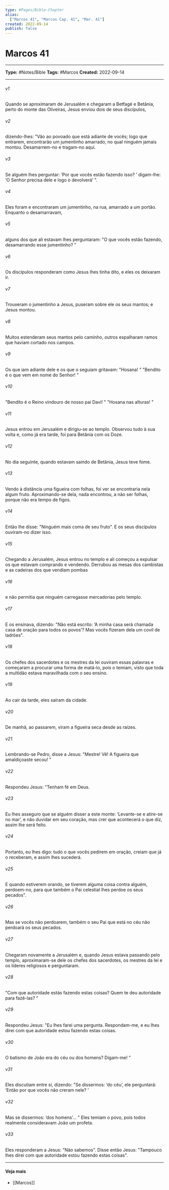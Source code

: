 ```yaml
---
type: #Pages/Bible-Chapter
alias:
  ["Marcos 41", "Marcos Cap. 41", "Mar. 41"]
created: 2022-09-14
publish: false
---
```


# Marcos 41

---

**Type:** #Notes/Bible
**Tags:** #Marcos
**Created:** 2022-09-14

---

###### v1
Quando se aproximaram de Jerusalém e chegaram a Betfagé e Betânia, perto do monte das Oliveiras, Jesus enviou dois de seus discípulos,
###### v2
dizendo-lhes: "Vão ao povoado que está adiante de vocês; logo que entrarem, encontrarão um jumentinho amarrado, no qual ninguém jamais montou. Desamarrem-no e tragam-no aqui.
###### v3
Se alguém lhes perguntar: ‘Por que vocês estão fazendo isso? ’ digam-lhe: ‘O Senhor precisa dele e logo o devolverá’ ".
###### v4
Eles foram e encontraram um jumentinho, na rua, amarrado a um portão. Enquanto o desamarravam,
###### v5
alguns dos que ali estavam lhes perguntaram: "O que vocês estão fazendo, desamarrando esse jumentinho? "
###### v6
Os discípulos responderam como Jesus lhes tinha dito, e eles os deixaram ir.
###### v7
Trouxeram o jumentinho a Jesus, puseram sobre ele os seus mantos; e Jesus montou.
###### v8
Muitos estenderam seus mantos pelo caminho, outros espalharam ramos que haviam cortado nos campos.
###### v9
Os que iam adiante dele e os que o seguiam gritavam: "Hosana! " "Bendito é o que vem em nome do Senhor! "
###### v10
"Bendito é o Reino vindouro de nosso pai Davi! " "Hosana nas alturas! "
###### v11
Jesus entrou em Jerusalém e dirigiu-se ao templo. Observou tudo à sua volta e, como já era tarde, foi para Betânia com os Doze.
###### v12
No dia seguinte, quando estavam saindo de Betânia, Jesus teve fome.
###### v13
Vendo à distância uma figueira com folhas, foi ver se encontraria nela algum fruto. Aproximando-se dela, nada encontrou, a não ser folhas, porque não era tempo de figos.
###### v14
Então lhe disse: "Ninguém mais coma de seu fruto". E os seus discípulos ouviram-no dizer isso.
###### v15
Chegando a Jerusalém, Jesus entrou no templo e ali começou a expulsar os que estavam comprando e vendendo. Derrubou as mesas dos cambistas e as cadeiras dos que vendiam pombas
###### v16
e não permitia que ninguém carregasse mercadorias pelo templo.
###### v17
E os ensinava, dizendo: "Não está escrito: ‘A minha casa será chamada casa de oração para todos os povos’? Mas vocês fizeram dela um covil de ladrões".
###### v18
Os chefes dos sacerdotes e os mestres da lei ouviram essas palavras e começaram a procurar uma forma de matá-lo, pois o temiam, visto que toda a multidão estava maravilhada com o seu ensino.
###### v19
Ao cair da tarde, eles saíram da cidade.
###### v20
De manhã, ao passarem, viram a figueira seca desde as raízes.
###### v21
Lembrando-se Pedro, disse a Jesus: "Mestre! Vê! A figueira que amaldiçoaste secou! "
###### v22
Respondeu Jesus: "Tenham fé em Deus.
###### v23
Eu lhes asseguro que se alguém disser a este monte: ‘Levante-se e atire-se no mar’, e não duvidar em seu coração, mas crer que acontecerá o que diz, assim lhe será feito.
###### v24
Portanto, eu lhes digo: tudo o que vocês pedirem em oração, creiam que já o receberam, e assim lhes sucederá.
###### v25
E quando estiverem orando, se tiverem alguma coisa contra alguém, perdoem-no, para que também o Pai celestial lhes perdoe os seus pecados".
###### v26
Mas se vocês não perdoarem, também o seu Pai que está no céu não perdoará os seus pecados.
###### v27
Chegaram novamente a Jerusalém e, quando Jesus estava passando pelo templo, aproximaram-se dele os chefes dos sacerdotes, os mestres da lei e os líderes religiosos e perguntaram.
###### v28
"Com que autoridade estás fazendo estas coisas? Quem te deu autoridade para fazê-las? "
###### v29
Respondeu Jesus: "Eu lhes farei uma pergunta. Respondam-me, e eu lhes direi com que autoridade estou fazendo estas coisas.
###### v30
O batismo de João era do céu ou dos homens? Digam-me! "
###### v31
Eles discutiam entre si, dizendo: "Se dissermos: ‘do céu’, ele perguntará: ‘Então por que vocês não creram nele? ’
###### v32
Mas se dissermos: ‘dos homens’... " Eles temiam o povo, pois todos realmente consideravam João um profeta.
###### v33
Eles responderam a Jesus: "Não sabemos". Disse então Jesus: "Tampouco lhes direi com que autoridade estou fazendo estas coisas".


---

#### Veja mais

- [[Marcos]]
